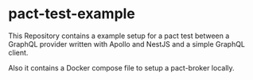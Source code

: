 # pact-test-example

This Repository contains a example setup for a pact test between a GraphQL provider written with Apollo and NestJS and a simple GraphQL client.

Also it contains a Docker compose file to setup a pact-broker locally.